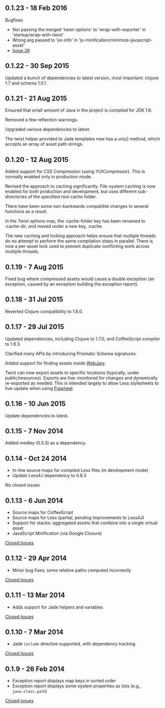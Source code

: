 ## 0.1.23 - 18 Feb 2016

Bugfixes
- Not passing the merged 'twixt-options' to 'wrap-with-exporter' in 'startup/wrap-with-twixt'
- Wrong arg passed to 'ex-info' in 'js-minification/minimize-javascript-asset' 
- [Issue 26](https://github.com/AvisoNovate/twixt/issues/26)

## 0.1.22 - 30 Sep 2015

Updated a bunch of dependencies to latest version, most important: clojure 1.7 and schema 1.0.1 .

## 0.1.21 - 21 Aug 2015

Ensured that small amount of Java in the project is compiled for JDK 1.6.

Removed a few reflection warnings.
 
Upgraded various dependencies to latest.

The twixt helper provided to Jade templates now has a uris() method, which accepts an array of asset path strings.

## 0.1.20 - 12 Aug 2015

Added support for CSS Compression (using YUICompressor).
This is normally enabled only in production mode.

Revised the approach to caching significantly. 
File-system caching is now enabled for both production and development, but uses
different sub-directories of the specified root cache folder.

There have been some non-backwards compatible changes to several functions as a result.
 
In the Twixt options map, the :cache-folder key has been renamed to :cache-dir, and moved
under a new key, :cache.

The new caching and locking approach helps ensure that multiple threads do no attempt
to perform the same compilation steps in parallel.
There is now a per-asset lock used to prevent duplicate conflicting work across
multiple threads.

## 0.1.19 - 7 Aug 2015

Fixed bug where compressed assets would cause a double exception (an exception, caused by
an exception building the exception report).

## 0.1.18 - 31 Jul 2015

Reverted Clojure compatibility to 1.6.0.

## 0.1.17 - 29 Jul 2015

Updated dependencies, including Clojure to 1.7.0, and CoffeeScript compiler to 1.9.3.

Clarified many APIs by introducing Prismatic Schema signatures.

Added support for finding assets inside [WebJars](http://www.webjars.org/).

Twixt can now export assets to specific locations (typically, under public/resources).
Exports are live: monitored for changes and dynamically re-exported as needed.
This is intended largely to allow Less stylesheets to live-update when using
[Figwheel](https://github.com/bhauman/lein-figwheel).

## 0.1.16 - 10 Jun 2015

Update dependencies to latest.

## 0.1.15 - 7 Nov 2014

Added medley (0.5.3) as a dependency.
 
## 0.1.14 - Oct 24 2014

* In-line source maps for compiled Less files (in development mode)
* Update Less4J dependency to 0.8.3

No closed issues

## 0.1.13 - 6 Jun 2014

* Source maps for CoffeeScript
* Source maps for Less (partial, pending improvements to Less4J)
* Support for stacks: aggregated assets that combine into a single virtual asset
* JavaScript Minification (via Google Closure) 

[Closed Issues](https://github.com/AvisoNovate/twixt/issues?q=milestone%3A0.1.13)

## 0.1.12 - 29 Apr 2014

* Minor bug fixes; some relative paths computed incorrectly

[Closed Issues](https://github.com/AvisoNovate/twixt/issues?q=milestone%3A0.1.12)

## 0.1.11 - 13 Mar 2014

* Adds support for Jade helpers and variables

[Closed Issues](https://github.com/AvisoNovate/twixt/issues?q=milestone%3A0.1.11)

## 0.1.10 - 7 Mar 2014

* Jade `include` directive supported, with dependency tracking

[Closed Issues](https://github.com/AvisoNovate/twixt/issues?q=milestone%3A0.1.10)

## 0.1.9 - 26 Feb 2014

* Exception report displays map keys in sorted order
* Exception report displays some system properties as lists (e.g., `java.class.path`)

[Closed Issues](https://github.com/AvisoNovate/twixt/issues?q=milestone%3A0.1.9)
